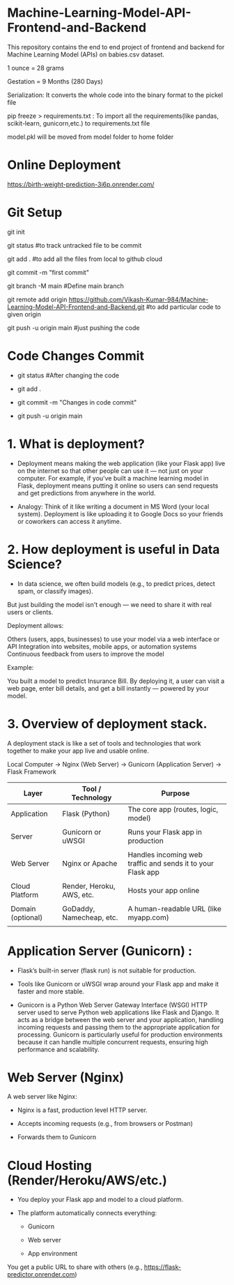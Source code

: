 # Machine-Learning-Model-API-Frontend-and-Backend

This repository contains the end to end project of frontend and backend for Machine Learning Model (APIs) on babies.csv dataset.

1 ounce = 28 grams

Gestation = 9 Months (280 Days)

Serialization: It converts the whole code into the binary format to the pickel file

pip freeze > requirements.txt : To import all the requirements(like pandas, scikit-learn, gunicorn,etc.) to requirements.txt file

model.pkl will be moved from model folder to home folder

# Online Deployment

https://birth-weight-prediction-3i6p.onrender.com/

# Git Setup

git init

git status #to track untracked file to be commit

git add . #to add all the files from local to github cloud

git commit -m "first commit"

git branch -M main #Define main branch

git remote add origin https://github.com/Vikash-Kumar-984/Machine-Learning-Model-API-Frontend-and-Backend.git #to add particular code to given origin

git push -u origin main #just pushing the code

# Code Changes Commit

  * git status #After changing the code

  * git add .

  * git commit -m "Changes in code commit"

  * git push -u origin main

# 1. What is deployment?

- Deployment means making the web application (like your Flask app) live on the internet so that other people can use it — not just on your computer.
For example, if you've built a machine learning model in Flask, deployment means putting it online so users can send requests and get predictions from anywhere in the world.

- Analogy:
Think of it like writing a document in MS Word (your local system). Deployment is like uploading it to Google Docs so your friends or coworkers can access it anytime.

# 2. How deployment is useful in Data Science?

- In data science, we often build models (e.g., to predict prices, detect spam, 
or classify images).

But just building the model isn't enough — we need to share it with real 
users or clients.

Deployment allows:

Others (users, apps, businesses) to use your model via a web interface or API
Integration into websites, mobile apps, or automation systems
Continuous feedback from users to improve the model

Example:

You built a model to predict Insurance Bill. 
By deploying it, a user can visit a web page, 
enter bill details, and get a bill 
instantly — powered by your model.

# 3. Overview of deployment stack.

A deployment stack is like a set of
 tools and technologies that work 
together to make your app live and 
usable online.

Local Computer -> Nginx (Web Server) -> Gunicorn (Application Server) -> Flask Framework

| Layer                  | Tool / Technology                | Purpose                                                     | 
|------------------------| ---------------------------------| ------------------------------------------------------------| 
| Application            | Flask (Python)                   | The core app (routes, logic, model)                         | 
|                        |                                  |                                                             | 
| Server                 | Gunicorn or uWSGI                | Runs your Flask app in production                           | 
|                        |                                  |                                                             | 
| Web Server             | Nginx or Apache                  | Handles incoming web traffic and sends it to your Flask app | 
|                        |                                  |                                                             | 
| Cloud Platform         | Render, Heroku, AWS, etc.        | Hosts your app online                                       | 
|                        |                                  |                                                             | 
| Domain (optional)      | GoDaddy, Namecheap, etc.         | A human-readable URL (like myapp.com)                       | 
|                        |                                  |                                                             | 

# Application Server (Gunicorn) : 

  * Flask’s built-in server (flask run) is not suitable for production.
  
  * Tools like Gunicorn or uWSGI wrap around your Flask app and make it faster and more stable.
  
  * Gunicorn is a Python Web Server Gateway Interface (WSGI) HTTP server used to serve Python web applications like Flask and Django. It acts as a bridge between the web server and your application, handling incoming requests and passing them to the appropriate application for processing. Gunicorn is particularly useful for production environments because it can handle multiple concurrent requests, ensuring high performance and scalability.


# Web Server (Nginx)

A web server like Nginx:

 * Nginx is a fast, production level HTTP server.
 
 * Accepts incoming requests (e.g., from browsers or Postman)
 
 * Forwards them to Gunicorn

# Cloud Hosting (Render/Heroku/AWS/etc.)

 - You deploy your Flask app and model to a cloud platform.

 -  The platform automatically connects everything:
    * Gunicorn

    * Web server

    * App environment

You get a public URL to share with others 
(e.g., https://flask-predictor.onrender.com)














